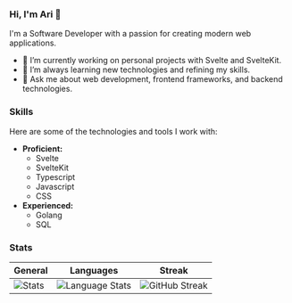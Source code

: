 <!--
  Hi there!
-->

### Hi, I'm Ari 👋

I'm a Software Developer with a passion for creating modern web applications.

-   🔭 I’m currently working on personal projects with Svelte and SvelteKit.
-   🌱 I’m always learning new technologies and refining my skills.
-   💬 Ask me about web development, frontend frameworks, and backend technologies.

### Skills

Here are some of the technologies and tools I work with:

-   **Proficient:**
    -   Svelte
    -   SvelteKit
    -   Typescript
    -   Javascript
    -   CSS
-   **Experienced:**
    -   Golang
    -   SQL

### Stats
| General | Languages | Streak |
|-------|----------------|---------------|
| ![Stats](https://github-readme-stats.vercel.app/api?username=arithefirst&show_icons=true&locale=en&theme=transparent&title_color=CDD6F4&text_color=CDD6F4&border_color=45475a&icon_color=CBA6F7&hide_rank=true&bg_color=69696900&card_width=320) | ![Language Stats](https://github-readme-stats.vercel.app/api/top-langs/?username=arithefirst&layout=compact&show_icons=true&locale=en&theme=transparent&title_color=CDD6F4&text_color=CDD6F4&border_color=45475a&icon_color=CBA6F7&hide_rank=true&bg_color=69696900&card_width=320) | ![GitHub Streak](https://github-readme-streak-stats-mu-three.vercel.app/?user=arithefirst&border=45475a&background=69696900&ring=CBA6F7&fire=CBA6F7&dates=CDD6F4&currStreakLabel=CBA6F7&currStreakNum=CBA6F7&sideNums=CBA6F7&sideLabels=CBA6F7&hide_total_contributions=true&hide_longest_streak=true&card_width=150) |

